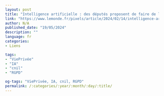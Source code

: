 ```yaml
---
layout: post
title: "Intelligence artificielle : des députés proposent de faire de la cnil l’autorité régulatrice"
link: "https://www.lemonde.fr/pixels/article/2024/02/14/intelligence-artificielle-des-deputes-proposent-de-faire-de-la-cnil-l-autorite-regulatrice_6216510_4408996.html"
author: N/A
published_date: "19/05/2024"
description: ""
language: fr
categories:
- Liens

tags:
- "ViePrivée"
- "IA"
- "cnil"
- "RGPD"

og-tags: "ViePrivée, IA, cnil, RGPD"
permalink: /:categories/:year/:month/:day/:title/
---
```

